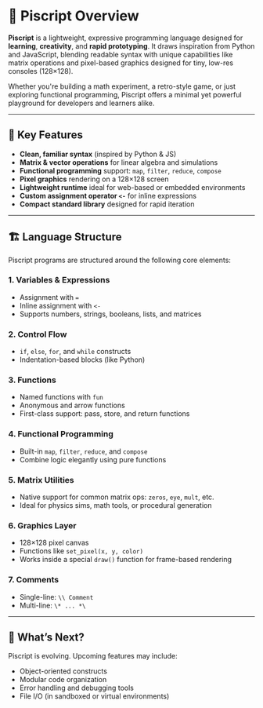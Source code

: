 # 🧭 Piscript Overview

**Piscript** is a lightweight, expressive programming language designed for **learning**, **creativity**, and **rapid prototyping**. It draws inspiration from Python and JavaScript, blending readable syntax with unique capabilities like matrix operations and pixel-based graphics designed for tiny, low-res consoles (128×128).

Whether you're building a math experiment, a retro-style game, or just exploring functional programming, Piscript offers a minimal yet powerful playground for developers and learners alike.

---

## 🌟 Key Features

- **Clean, familiar syntax** (inspired by Python & JS)
- **Matrix & vector operations** for linear algebra and simulations
- **Functional programming** support: `map`, `filter`, `reduce`, `compose`
- **Pixel graphics** rendering on a 128×128 screen
- **Lightweight runtime** ideal for web-based or embedded environments
- **Custom assignment operator `<-`** for inline expressions
- **Compact standard library** designed for rapid iteration

---

## 🏗️ Language Structure

Piscript programs are structured around the following core elements:

### 1. Variables & Expressions

- Assignment with `=`
- Inline assignment with `<-`
- Supports numbers, strings, booleans, lists, and matrices

### 2. Control Flow

- `if`, `else`, `for`, and `while` constructs
- Indentation-based blocks (like Python)

### 3. Functions

- Named functions with `fun`
- Anonymous and arrow functions
- First-class support: pass, store, and return functions

### 4. Functional Programming

- Built-in `map`, `filter`, `reduce`, and `compose`
- Combine logic elegantly using pure functions

### 5. Matrix Utilities

- Native support for common matrix ops: `zeros`, `eye`, `mult`, etc.
- Ideal for physics sims, math tools, or procedural generation

### 6. Graphics Layer

- 128×128 pixel canvas
- Functions like `set_pixel(x, y, color)`
- Works inside a special `draw()` function for frame-based rendering

### 7. Comments

- Single-line: `\\ Comment`
- Multi-line: `\* ... *\`

---

## 🔭 What’s Next?

Piscript is evolving. Upcoming features may include:

- Object-oriented constructs
- Modular code organization
- Error handling and debugging tools
- File I/O (in sandboxed or virtual environments)
